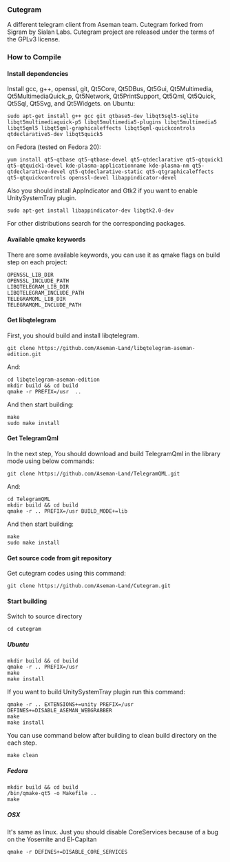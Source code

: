 ### Cutegram

A different telegram client from Aseman team.
Cutegram forked from Sigram by Sialan Labs.
Cutegram project are released under the terms of the GPLv3 license.

### How to Compile
#### Install dependencies

Install gcc, g++, openssl, git, Qt5Core, Qt5DBus, Qt5Gui, Qt5Multimedia, Qt5MultimediaQuick_p, Qt5Network, Qt5PrintSupport, Qt5Qml, Qt5Quick, Qt5Sql, Qt5Svg, and Qt5Widgets.
on Ubuntu:

    sudo apt-get install g++ gcc git qtbase5-dev libqt5sql5-sqlite libqt5multimediaquick-p5 libqt5multimedia5-plugins libqt5multimedia5 libqt5qml5 libqt5qml-graphicaleffects libqt5qml-quickcontrols qtdeclarative5-dev libqt5quick5 

on Fedora (tested on Fedora 20):

    yum install qt5-qtbase qt5-qtbase-devel qt5-qtdeclarative qt5-qtquick1 qt5-qtquick1-devel kde-plasma-applicationname kde-plasma-nm qt5-qtdeclarative-devel qt5-qtdeclarative-static qt5-qtgraphicaleffects qt5-qtquickcontrols openssl-devel libappindicator-devel

Also you should install AppIndicator and Gtk2 if you want to enable UnitySystemTray plugin.

    sudo apt-get install libappindicator-dev libgtk2.0-dev

For other distributions search for the corresponding packages.

#### Available qmake keywords
    
There are some available keywords, you can use it as qmake flags on build step on each project:

    OPENSSL_LIB_DIR
    OPENSSL_INCLUDE_PATH
    LIBQTELEGRAM_LIB_DIR
    LIBQTELEGRAM_INCLUDE_PATH
    TELEGRAMQML_LIB_DIR
    TELEGRAMQML_INCLUDE_PATH

#### Get libqtelegram

First, you should build and install libqtelegram.

    git clone https://github.com/Aseman-Land/libqtelegram-aseman-edition.git
    
And:

    cd libqtelegram-aseman-edition
    mkdir build && cd build
    qmake -r PREFIX=/usr  ..
    
And then start building:

    make
    sudo make install

#### Get TelegramQml

In the next step, You should download and build TelegramQml in the library mode using below commands:

    git clone https://github.com/Aseman-Land/TelegramQML.git
    
And:

    cd TelegramQML
    mkdir build && cd build
    qmake -r .. PREFIX=/usr BUILD_MODE+=lib
    
And then start building:

    make
    sudo make install

#### Get source code from git repository

Get cutegram codes using this command:

    git clone https://github.com/Aseman-Land/Cutegram.git

#### Start building

Switch to source directory

    cd cutegram

##### Ubuntu

    mkdir build && cd build
    qmake -r .. PREFIX=/usr
    make
    make install

If you want to build UnitySystemTray plugin run this command:

    qmake -r .. EXTENSIONS+=unity PREFIX=/usr DEFINES+=DISABLE_ASEMAN_WEBGRABBER
    make
    make install

You can use command below after building to clean build directory on the each step.

    make clean

##### Fedora

    mkdir build && cd build
    /bin/qmake-qt5 -o Makefile ..
    make
    
##### OSX

It's same as linux. Just you should disable CoreServices because of a bug on the Yosemite and El-Capitan

    qmake -r DEFINES+=DISABLE_CORE_SERVICES
